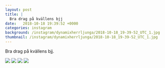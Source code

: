 ```yaml
---
layout: post
title: |
  Bra drag på kvällens bjj
date:   2018-10-18 19:39:52 +0000
categories: instagram
background: /instagram/dynamixherrljunga/2018-10-18_19-39-52_UTC_1.jpg
thumbnail: /instagram/dynamixherrljunga/2018-10-18_19-39-52_UTC_1.jpg
---
```

Bra drag på kvällens bjj. 



<img src='/www-dynamix-herrljunga/instagram/dynamixherrljunga/2018-10-18_19-39-52_UTC_1.jpg' class='img-fluid' />


<img src='/www-dynamix-herrljunga/instagram/dynamixherrljunga/2018-10-18_19-39-52_UTC_2.jpg' class='img-fluid' />


<img src='/www-dynamix-herrljunga/instagram/dynamixherrljunga/2018-10-18_19-39-52_UTC_3.jpg' class='img-fluid' />


<img src='/www-dynamix-herrljunga/instagram/dynamixherrljunga/2018-10-18_19-39-52_UTC_4.jpg' class='img-fluid' />
